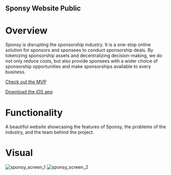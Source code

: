 ## Sponsy Website Public
# Overview
Sponsy is disrupting the sponsorship industry. It is a one-stop online solution for sponsors and sponsees to conduct sponsorship deals. By tokenizing sponsorship assets and decentralizing decision-making, we do not only reduce costs, but also provide sponsees with a wider choice of sponsorship opportunities and make sponsorships available to every business.

<a href="https://mvp.sponsy.org">Check out the MVP</a>

<a href="https://itunes.apple.com/us/app/sponsy/id1295314583">Download the iOS app</a>

# Functionality
A beautiful website showcasing the features of Sponsy, the problems of the industry, and the team behind the project.

# Visual
![sponsy_screen_1](images/screen_website_1.jpg)
![sponsy_screen_2](images/screen_website_2.jpg)
